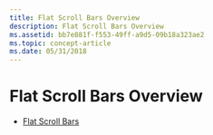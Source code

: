 ```yaml
---
title: Flat Scroll Bars Overview
description: Flat Scroll Bars Overview
ms.assetid: bb7e881f-f553-49ff-a9d5-09b18a323ae2
ms.topic: concept-article
ms.date: 05/31/2018
---
```


# Flat Scroll Bars Overview

-   [Flat Scroll Bars](flat-scroll-bars.md)

 

 




